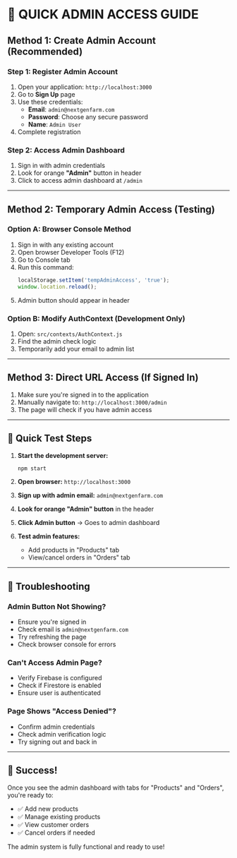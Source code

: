 # 🚀 QUICK ADMIN ACCESS GUIDE

## Method 1: Create Admin Account (Recommended)

### Step 1: Register Admin Account
1. Open your application: `http://localhost:3000`
2. Go to **Sign Up** page
3. Use these credentials:
   - **Email**: `admin@nextgenfarm.com`
   - **Password**: Choose any secure password
   - **Name**: `Admin User`
4. Complete registration

### Step 2: Access Admin Dashboard
1. Sign in with admin credentials
2. Look for orange **"Admin"** button in header
3. Click to access admin dashboard at `/admin`

---

## Method 2: Temporary Admin Access (Testing)

### Option A: Browser Console Method
1. Sign in with any existing account
2. Open browser Developer Tools (F12)
3. Go to Console tab
4. Run this command:
   ```javascript
   localStorage.setItem('tempAdminAccess', 'true');
   window.location.reload();
   ```
5. Admin button should appear in header

### Option B: Modify AuthContext (Development Only)
1. Open: `src/contexts/AuthContext.js`
2. Find the admin check logic
3. Temporarily add your email to admin list

---

## Method 3: Direct URL Access (If Signed In)

1. Make sure you're signed in to the application
2. Manually navigate to: `http://localhost:3000/admin`
3. The page will check if you have admin access

---

## 🎯 Quick Test Steps

1. **Start the development server:**
   ```bash
   npm start
   ```

2. **Open browser:** `http://localhost:3000`

3. **Sign up with admin email:** `admin@nextgenfarm.com`

4. **Look for orange "Admin" button** in the header

5. **Click Admin button** → Goes to admin dashboard

6. **Test admin features:**
   - Add products in "Products" tab
   - View/cancel orders in "Orders" tab

---

## 🔧 Troubleshooting

### Admin Button Not Showing?
- Ensure you're signed in
- Check email is `admin@nextgenfarm.com`
- Try refreshing the page
- Check browser console for errors

### Can't Access Admin Page?
- Verify Firebase is configured
- Check if Firestore is enabled
- Ensure user is authenticated

### Page Shows "Access Denied"?
- Confirm admin credentials
- Check admin verification logic
- Try signing out and back in

---

## 🎉 Success!
Once you see the admin dashboard with tabs for "Products" and "Orders", you're ready to:
- ✅ Add new products
- ✅ Manage existing products  
- ✅ View customer orders
- ✅ Cancel orders if needed

The admin system is fully functional and ready to use!

